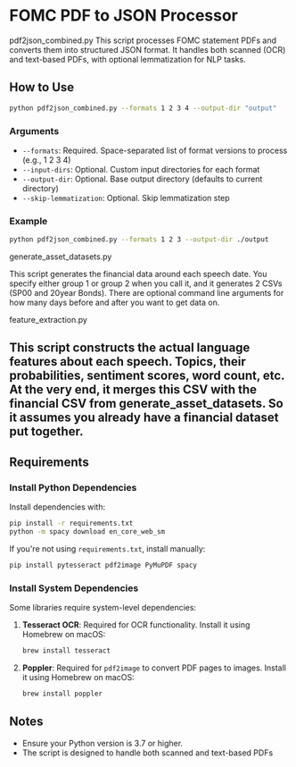 # FOMC PDF to JSON Processor

pdf2json_combined.py
This script processes FOMC statement PDFs and converts them into structured JSON format. It handles both scanned (OCR) and text-based PDFs, with optional lemmatization for NLP tasks.

## How to Use

```bash
python pdf2json_combined.py --formats 1 2 3 4 --output-dir "output"
```

### Arguments

- `--formats`: Required. Space-separated list of format versions to process (e.g., 1 2 3 4)
- `--input-dirs`: Optional. Custom input directories for each format
- `--output-dir`: Optional. Base output directory (defaults to current directory)
- `--skip-lemmatization`: Optional. Skip lemmatization step

### Example

```bash
python pdf2json_combined.py --formats 1 2 3 --output-dir ./output
```

generate_asset_datasets.py

This script generates the financial data around each speech date. You specify either group 1 or group 2 when you call it, and it generates 2 CSVs (SP00 and 20year Bonds). There are optional command line arguments for how many days before and after you want to get data on.

feature_extraction.py 

This script constructs the actual language features about each speech. Topics, their probabilities, sentiment scores, word count, etc. At the very end, it merges this CSV with the financial CSV from generate_asset_datasets. So it assumes you already have a financial dataset put together.
---


## Requirements

### Install Python Dependencies

Install dependencies with:

```bash
pip install -r requirements.txt
python -m spacy download en_core_web_sm
```

If you're not using `requirements.txt`, install manually:

```bash
pip install pytesseract pdf2image PyMuPDF spacy
```

### Install System Dependencies

Some libraries require system-level dependencies:

1. **Tesseract OCR**: Required for OCR functionality. Install it using Homebrew on macOS:
   ```bash
   brew install tesseract
   ```

2. **Poppler**: Required for `pdf2image` to convert PDF pages to images. Install it using Homebrew on macOS:
   ```bash
   brew install poppler
   ```

## Notes

- Ensure your Python version is 3.7 or higher.
- The script is designed to handle both scanned and text-based PDFs
